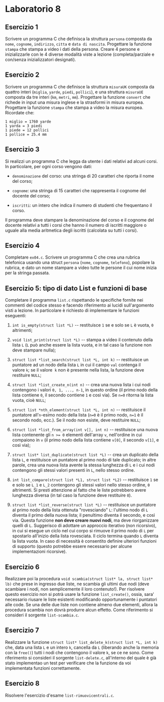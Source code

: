 # Laboratorio 8

## Esercizio 1

Scrivere un programma C che definisca la struttura `persona` composta da `nome`, `cognome`, `indirizzo`, `citta` e `data di nascita`. 
Progettare la funzione `stampa` che stampa a video i dati della persona.
Creare 4 persone e inizializzarle con le 4 diverse modalità viste a lezione (completa/parziale e con/senza inizializzatori designati).

## Esercizio 2

Scrivere un programma C che definisce la struttura `misuraUK` composta da quattro interi (`miglia`, `yarde`, `piedi`, `pollici`), e una struttura `misuraUE` composta da tre interi (`km`, `metri`, `mm`). Progettare la funzione `convert` che richede in input una misura inglese e la strasformi in misura europea. Progettare la funzione `stampa` che stampa a video la misura europea. Ricordate che:

```
1 miglio = 1760 yarde
1 yarda = 3 piedi
1 piede = 12 pollici
1 pollice = 25.4 mm
```

## Esercizio 3

Si realizzi un programma C che legga da utente i dati relativi ad alcuni corsi. In particolare, per ogni corso vengono dati:

- `denominazione` del corso: una stringa di 20 caratteri che riporta il nome del corso; 

- `cognome`: una stringa di 15 caratteri che rappresenta il cognome del docente del corso;

- `iscritti`: un intero che indica il numero di studenti che frequentano il corso.

Il programma deve stampare la denominazione del corso e il cognome del docente relativi a tutti i corsi che hanno il numero di iscritti maggiore o uguale alla media aritmetica degli iscritti (calcolata su tutti i corsi).

## Esercizio 4

Completare `ex04.c`. Scrivere un programma C che crea una rubrica telefonica usando una struct `persona` (`nome`, `cognome`, `telefono`), popolare la rubrica, e dato un nome stampare a video tutte le persone il cui nome inizia per la stringa passata.

## Esercizio 5: tipo di dato List e funzioni di base

Completare il programma `list.c` rispettando le specifiche fornite nei commenti del codice stesso e facendo riferimento ai lucidi sull'argomento visti a lezione. In particolare è richiesto di implementare le funzioni eseguenti:

1. `int is_empty(struct list *L)` -- restituisce `1` se e solo se `L` è vuota, `0` altrimenti;

2. `void list_print(struct list *L)` -- stampa a video il contenuto della lista `L` (`L` può anche essere la lista vuota, e in tal caso la funzione non deve stampare nulla); 

3. `struct list *list_search(struct list *L, int k)` -- restituisce un puntatore ad un nodo della lista `L` in cui il campo `val` contenga il valore `k`; se il valore  `k` non è presente nella lista, la funzione deve restituire `NULL`; 

4. `struct list *list_create_n(int n)` -- crea una nuova lista i cui nodi contengono i valori `0, 1, ..., n-1`, in questo ordine (il primo nodo della lista contiene `0`, il secondo contiene `1` e così via). Se `n=0` ritorna la lista vuota, cioè `NULL`; 

5. `struct list *nth_element(struct list *L, int n)` -- restituisce il puntatore all'`n`-esimo nodo della lista (`n=0` è il primo nodo, `n=1` è il secondo nodo, ecc.). Se il nodo non esiste, deve restituire `NULL`; 

6. `struct list *list_from_array(int v[], int n)` -- restituisce una nuova lista contenente gli `n >= 0` elementi dell'array `v`, nell'ordine in cui compaiono in `v` (il primo nodo della lista contiene `v[0]`, il secondo `v[1]`, e così via); 

7. `struct list* list_duplicate(struct list *L)` -- crea un duplicato della lista `L`, e restituisce un puntatore al primo nodo di tale duplicato; in altre parole, crea una nuova lista avente la stessa lunghezza di `L` e i cui nodi contengono gli stessi valori presenti in `L`, nello stesso ordine. 

8. `int list_compare(struct list *L1, struct list *L2)` -- restituisce `1` se e solo se `L_1` e `L_2` contengono gli stessi valori nello stesso ordine, `0` altrimenti. Si presti attenzione al fatto che le liste potrebbero avere lunghezza diversa (in tal caso la funzione deve restituire `0`). 

9. `struct list *list_reverse(struct list *L)` -- restituisce un puntatore al primo nodo della lista ottenuta "rovesciando" `L`: l'ultimo nodo di `L` diventa il primo della nuova lista; il penultimo diventa il secondo, e così via. Questa funzione **non deve creare nuovi nodi**, ma deve riorganizzare quelli di `L`. Suggerisco di adottare un approccio iterativo (non ricorsivo), in cui si esegue un ciclo nel cui corpo si rimuove il primo nodo di `L` per spostarlo all'inizio della lista rovesciata. Il ciclo termina quando `L` diventa la lista vuota. In caso di necessità è consentito definire ulteriori funzioni di supporto (questo potrebbe essere necessario per alcune implementazioni ricorsive).

## Esercizio 6

Realizzare poi la procedura
`void scambia(struct list* la, struct list* lb)` che prese in ingresso due liste, ne scambia gli ultimi due nodi (deve scambiare i nodi, non semplicemente il loro contenuto!). Per risolvere questo esercizio non si potrà usare la funzione `list_create()`, ossia, sara' necessario riusare le liste esistenti modificando opportunamente i puntatori alle code. Se una delle due liste non contiene almeno due elementi, allora la procedura scambia non dovrà produrre alcun effetto. Come riferimento si consideri il sorgente `list-scambia.c`.

## Esercizio 7

Realizzare la funzione
`struct list* list_delete_k(struct list *L, int k)` che, data una lista `L` e un intero `k`, cancella da `L` (liberando anche la memoria con la `free()`) tutti i nodi che contengono il valore `k`, se ce ne sono. Come riferimento si consideri il sorgente `list-delete.c`, all'interno del quale è già stato implementao un test per verificare che la funzione da voi implementata funzioni correttamente.

## Esercizio 8

Risolvere l'esercizio d'esame `list-rimuovicentrali.c`.